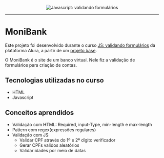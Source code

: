 <p align="center"> <img src="https://imgur.com/mIBmcEL.png" alt="Javascript: validando formulários"> </p>

<hr>

# MoniBank

Este projeto foi desenvolvido durante o curso [JS: validando formulários](https://www.alura.com.br/curso-online-javascript-validando-formularios) da plataforma Alura,
a partir de um [projeto base](https://github.com/alura-cursos/monibank/tree/main). 

O MoniBank é o site de um banco virtual. Nele fiz a validação de formulários para criação de contas.

## Tecnologias utilizadas no curso
* HTML
* Javascript

## Conceitos aprendidos

* Validação com HTML: Required, input-Type, min-length e max-length
* Pattern com regex(expressões regulares)
* Validação com JS
    * Validar CPF através do 1º e 2º dígito verificador
    * Gerar CPFs validos aleatórios
    * Validar idades por meio de datas

